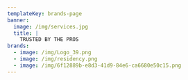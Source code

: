 ```yaml
---
templateKey: brands-page
banner:
  image: /img/services.jpg
  title: |
    TRUSTED BY THE PROS
brands:
  - image: /img/Logo_39.png
  - image: /img/residency.png
  - image: /img/6f12889b-e8d3-41d9-84e6-ca6680e50c15.png
---
```


